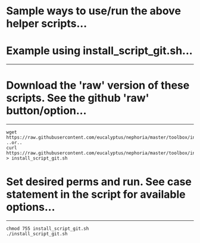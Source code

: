 # Sample ways to use/run the above helper scripts...
# Example using install_script_git.sh...
----

# Download the 'raw' version of these scripts. See the github 'raw' button/option...
----
```
wget https://raw.githubusercontent.com/eucalyptus/nephoria/master/toolbox/install_script_git.sh
..or..
curl https://raw.githubusercontent.com/eucalyptus/nephoria/master/toolbox/install_script_git.sh > install_script_git.sh
```

# Set desired perms and run. See case statement in the script for available options...
----
```
chmod 755 install_script_git.sh
./install_script_git.sh
```

